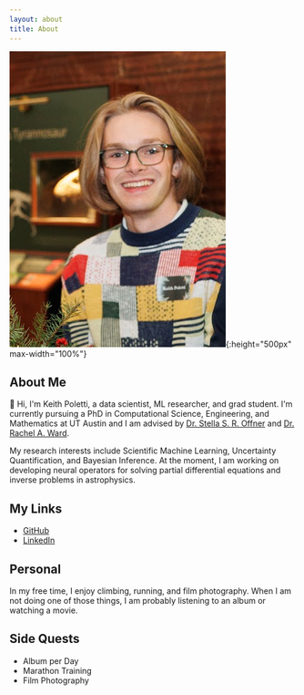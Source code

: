```yaml
---
layout: about
title: About
---
```



![Sweaters!](assets/images/photo_of_me.jpg){:height="500px" max-width="100%"}

## About Me

:wave: Hi, I'm Keith Poletti, a data scientist, ML researcher, and grad student.
I'm currently pursuing a PhD in Computational Science, Engineering, and Mathematics at UT Austin and I am advised 
by [Dr. Stella S. R. Offner](https://sites.google.com/view/stellaoffner/home) and [Dr. Rachel A. Ward](https://sites.google.com/prod/view/rward/home).

My research interests include Scientific Machine Learning, Uncertainty Quantification, and Bayesian Inference. 
At the moment, I am working on developing neural operators for solving partial differential equations and inverse problems in astrophysics.

## My Links
- [GitHub](https://github.com/KPoletti/)
- [LinkedIn](https://www.linkedin.com/in/keith-poletti/)

## Personal
In my free time, I enjoy climbing, running, and film photography. When I am not doing one of those things, I am probably listening to an album or watching a movie.

## Side Quests
- Album per Day
- Marathon Training
- Film Photography
